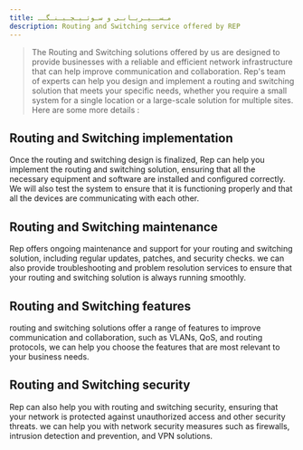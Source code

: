 ```yaml
---
title: مـســیـریـابـی و سـوئـیـچـیـنـگــ
description: Routing and Switching service offered by REP
---
```


> The Routing and Switching solutions offered by us are designed to provide businesses with a reliable and efficient network infrastructure that can help improve communication and collaboration. Rep's team of experts can help you design and implement a routing and switching solution that meets your specific needs, whether you require a small system for a single location or a large-scale solution for multiple sites.
> Here are some more details :


## Routing and Switching implementation
Once the routing and switching design is finalized, Rep can help you implement the routing and switching solution, ensuring that all the necessary equipment and software are installed and configured correctly. We will also test the system to ensure that it is functioning properly and that all the devices are communicating with each other.

## Routing and Switching maintenance
Rep offers ongoing maintenance and support for your routing and switching solution, including regular updates, patches, and security checks. we can also provide troubleshooting and problem resolution services to ensure that your routing and switching solution is always running smoothly.

## Routing and Switching features
routing and switching solutions offer a range of features to improve communication and collaboration, such as VLANs, QoS, and routing protocols, we can help you choose the features that are most relevant to your business needs.

## Routing and Switching security
Rep can also help you with routing and switching security, ensuring that your network is protected against unauthorized access and other security threats. we can help you with network security measures such as firewalls, intrusion detection and prevention, and VPN solutions.